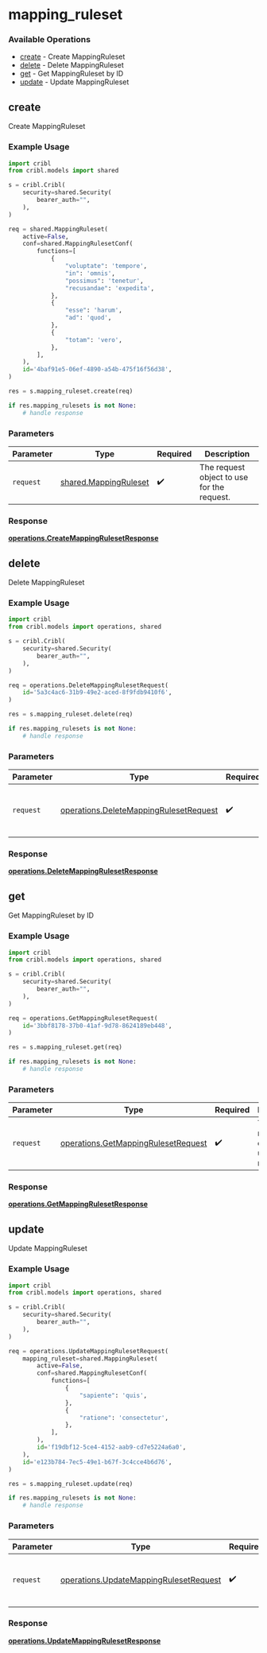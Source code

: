 # mapping_ruleset

### Available Operations

* [create](#create) - Create MappingRuleset
* [delete](#delete) - Delete MappingRuleset
* [get](#get) - Get MappingRuleset by ID
* [update](#update) - Update MappingRuleset

## create

Create MappingRuleset

### Example Usage

```python
import cribl
from cribl.models import shared

s = cribl.Cribl(
    security=shared.Security(
        bearer_auth="",
    ),
)

req = shared.MappingRuleset(
    active=False,
    conf=shared.MappingRulesetConf(
        functions=[
            {
                "voluptate": 'tempore',
                "in": 'omnis',
                "possimus": 'tenetur',
                "recusandae": 'expedita',
            },
            {
                "esse": 'harum',
                "ad": 'quod',
            },
            {
                "totam": 'vero',
            },
        ],
    ),
    id='4baf91e5-06ef-4890-a54b-475f16f56d38',
)

res = s.mapping_ruleset.create(req)

if res.mapping_rulesets is not None:
    # handle response
```

### Parameters

| Parameter                                                      | Type                                                           | Required                                                       | Description                                                    |
| -------------------------------------------------------------- | -------------------------------------------------------------- | -------------------------------------------------------------- | -------------------------------------------------------------- |
| `request`                                                      | [shared.MappingRuleset](../../models/shared/mappingruleset.md) | :heavy_check_mark:                                             | The request object to use for the request.                     |


### Response

**[operations.CreateMappingRulesetResponse](../../models/operations/createmappingrulesetresponse.md)**


## delete

Delete MappingRuleset

### Example Usage

```python
import cribl
from cribl.models import operations, shared

s = cribl.Cribl(
    security=shared.Security(
        bearer_auth="",
    ),
)

req = operations.DeleteMappingRulesetRequest(
    id='5a3c4ac6-31b9-49e2-aced-8f9fdb9410f6',
)

res = s.mapping_ruleset.delete(req)

if res.mapping_rulesets is not None:
    # handle response
```

### Parameters

| Parameter                                                                                        | Type                                                                                             | Required                                                                                         | Description                                                                                      |
| ------------------------------------------------------------------------------------------------ | ------------------------------------------------------------------------------------------------ | ------------------------------------------------------------------------------------------------ | ------------------------------------------------------------------------------------------------ |
| `request`                                                                                        | [operations.DeleteMappingRulesetRequest](../../models/operations/deletemappingrulesetrequest.md) | :heavy_check_mark:                                                                               | The request object to use for the request.                                                       |


### Response

**[operations.DeleteMappingRulesetResponse](../../models/operations/deletemappingrulesetresponse.md)**


## get

Get MappingRuleset by ID

### Example Usage

```python
import cribl
from cribl.models import operations, shared

s = cribl.Cribl(
    security=shared.Security(
        bearer_auth="",
    ),
)

req = operations.GetMappingRulesetRequest(
    id='3bbf8178-37b0-41af-9d78-8624189eb448',
)

res = s.mapping_ruleset.get(req)

if res.mapping_rulesets is not None:
    # handle response
```

### Parameters

| Parameter                                                                                  | Type                                                                                       | Required                                                                                   | Description                                                                                |
| ------------------------------------------------------------------------------------------ | ------------------------------------------------------------------------------------------ | ------------------------------------------------------------------------------------------ | ------------------------------------------------------------------------------------------ |
| `request`                                                                                  | [operations.GetMappingRulesetRequest](../../models/operations/getmappingrulesetrequest.md) | :heavy_check_mark:                                                                         | The request object to use for the request.                                                 |


### Response

**[operations.GetMappingRulesetResponse](../../models/operations/getmappingrulesetresponse.md)**


## update

Update MappingRuleset

### Example Usage

```python
import cribl
from cribl.models import operations, shared

s = cribl.Cribl(
    security=shared.Security(
        bearer_auth="",
    ),
)

req = operations.UpdateMappingRulesetRequest(
    mapping_ruleset=shared.MappingRuleset(
        active=False,
        conf=shared.MappingRulesetConf(
            functions=[
                {
                    "sapiente": 'quis',
                },
                {
                    "ratione": 'consectetur',
                },
            ],
        ),
        id='f19dbf12-5ce4-4152-aab9-cd7e5224a6a0',
    ),
    id='e123b784-7ec5-49e1-b67f-3c4cce4b6d76',
)

res = s.mapping_ruleset.update(req)

if res.mapping_rulesets is not None:
    # handle response
```

### Parameters

| Parameter                                                                                        | Type                                                                                             | Required                                                                                         | Description                                                                                      |
| ------------------------------------------------------------------------------------------------ | ------------------------------------------------------------------------------------------------ | ------------------------------------------------------------------------------------------------ | ------------------------------------------------------------------------------------------------ |
| `request`                                                                                        | [operations.UpdateMappingRulesetRequest](../../models/operations/updatemappingrulesetrequest.md) | :heavy_check_mark:                                                                               | The request object to use for the request.                                                       |


### Response

**[operations.UpdateMappingRulesetResponse](../../models/operations/updatemappingrulesetresponse.md)**

